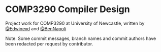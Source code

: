 # COMP3290 Compiler Design
Project work for COMP3290 at University of Newcastle, written by [@Edwinexd](https://github.com/Edwinexd) and [@BenNapoli](https://github.com/BenNapoli)

Note: Some commit messages, branch names and commit authors have been redacted per request by contributor.
